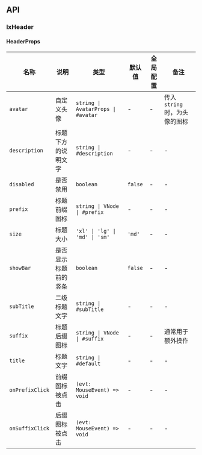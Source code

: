 ## API

### IxHeader

#### HeaderProps

| 名称 | 说明 | 类型  | 默认值 | 全局配置 | 备注 |
| --- | --- | --- | --- | --- | --- |
| `avatar` | 自定义头像 | `string \| AvatarProps \| #avatar` | - | - | 传入 `string` 时，为头像的图标  |
| `description` | 标题下方的说明文字 | `string \| #description` | - | - | - |
| `disabled` | 是否禁用 | `boolean` | `false` | - | - |
| `prefix` | 标题前缀图标 | `string \| VNode \| #prefix` | - | - | - |
| `size` | 标题大小 | `'xl' \| 'lg' \| 'md' \| 'sm'` | `'md'` | - | - |
| `showBar` | 是否显示标题前的竖条 | `boolean` | `false` | - | - |
| `subTitle` | 二级标题文字 | `string \| #subTitle` | - | - | - |
| `suffix` | 标题后缀图标 | `string \| VNode \| #suffix` | - | - | 通常用于额外操作 |
| `title` | 标题文字 | `string \| #default` | - | - | - |
| `onPrefixClick` | 前缀图标被点击 | `(evt: MouseEvent) => void` | - | - | - |
| `onSuffixClick` | 后缀图标被点击 | `(evt: MouseEvent) => void` | - | - | - |
